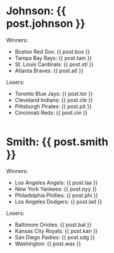 <div>
<div style="width: 300px; float: left">
<h1>Johnson: {{ post.johnson }}</h1>
<p>Winners:
	<ul>
		<li>Boston Red Sox: {{ post.bos }}</li>
		<li>Tampa Bay Rays: {{ post.tam }}</li>
		<li>St. Louis Cardinals: {{ post.stl }}</li>
		<li>Atlanta Braves: {{ post.atl }}</li>
	</ul>
</p>
<p>Losers:
	<ul>
		<li>Toronto Blue Jays: {{ post.tor }}</li>
		<li>Cleveland Indians: {{ post.cle }}</li>
		<li>Pittsburgh Pirates: {{ post.pit }}</li>
		<li>Cincinnati Reds: {{ post.cin }}</li>
	</ul>
</p>
</div>
<div style="width: 300px; float: left">
<h1>Smith: {{ post.smith }}</h1>
<p>Winners:
	<ul>
		<li>Los Angeles Angels: {{ post.laa }}</li>
		<li>New York Yankees: {{ post.nyy }}</li>
		<li>Philadelphia Phillies: {{ post.phi }}</li>
		<li>Los Angeles Dodgers: {{ post.lad }}</li>
	</ul>
</p>
<p>Losers:
	<ul>
		<li>Baltimore Orioles: {{ post.bal }}</li>
		<li>Kansas City Royals: {{ post.kan }}</li>
		<li>San Diego Padres: {{ post.sdg }}</li>
		<li>Washington: {{ post.was }}</li>
	</ul>
</p>
</div>
<div class="clearfix"></div>
</div>
